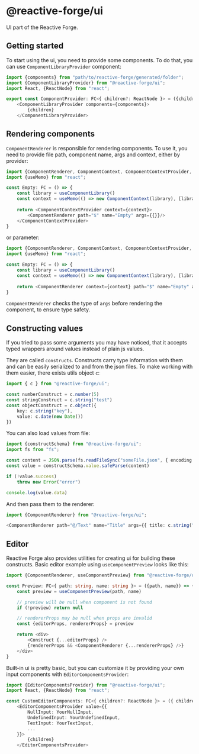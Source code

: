 # @reactive-forge/ui

UI part of the Reactive Forge.

## Getting started

To start using the ui, you need to provide some components.
To do that, you can use `ComponentLibraryProvider` component:

```typescript jsx
import {components} from "path/to/reactive-forge/generated/folder";
import {ComponentLibraryProvider} from "@reactive-forge/ui";
import React, {ReactNode} from "react";

export const ComponentProvider: FC<{ children?: ReactNode }> = ({children}) =>
    <ComponentLibraryProvider components={components}>
        {children}
    </ComponentLibraryProvider>
```

## Rendering components

`ComponentRenderer` is responsible for rendering components.
To use it, you need to provide file path, component name, args and context, either by provider:

```typescript jsx
import {ComponentRenderer, ComponentContext, ComponentContextProvider, useComponentLibrary} from "@reactive-forge/ui";
import {useMemo} from "react";

const Empty: FC = () => {
    const library = useComponentLibrary()
    const context = useMemo(() => new ComponentContext(library), [library])
    
    return <ComponentContextProvider context={context}>
        <ComponentRenderer path="$" name="Empty" args={{}}/>
    </ComponentContextProvider>
}
```

or parameter:

```typescript jsx
import {ComponentRenderer, ComponentContext, ComponentContextProvider, useComponentLibrary} from "@reactive-forge/ui";
import {useMemo} from "react";

const Empty: FC = () => {
    const library = useComponentLibrary()
    const context = useMemo(() => new ComponentContext(library), [library])
    
    return <ComponentRenderer context={context} path="$" name="Empty" args={{}}/>
}
```

`ComponentRenderer` checks the type of `args` before rendering the component, to ensure type safety.

## Constructing values

If you tried to pass some arguments you may have noticed,
that it accepts typed wrappers around values instead of plain js values.

They are called `constructs`. Constructs carry type information with them and can be easily serialized to and from the json files.
To make working with them easier, there exists utils object `c`:

```typescript
import { c } from "@reactive-forge/ui";

const numberConstruct = c.number(5)
const stringConstruct = c.string("test")
const objectConstruct = c.object({
    key: c.string("key"),
    value: c.date(new Date())
})

```

You can also load values from file:

```typescript
import {constructSchema} from "@reactive-forge/ui";
import fs from "fs";

const content = JSON.parse(fs.readFileSync("someFile.json", { encoding: 'utf-8' }).toString())
const value = constructSchema.value.safeParse(content)

if (!value.success)
    throw new Error("error")

console.log(value.data)
```

And then pass them to the renderer:

```typescript jsx
import {ComponentRenderer} from "@reactive-forge/ui";

<ComponentRenderer path="@/Text" name="Title" args={{ title: c.string("some text") }} />
```

## Editor

Reactive Forge also provides utilities for creating ui for building these constructs.
Basic editor example using `useComponentPreview` looks like this:

```typescript jsx
import {ComponentRenderer, useComponentPreview} from "@reactive-forge/ui";

const Preview: FC<{ path: string, name: string }> = ({path, name}) => {
    const preview = useComponentPreview(path, name)

    // preview will be null when component is not found
    if (!preview) return null

    // rendererProps may be null when props are invalid
    const {editorProps, rendererProps} = preview

    return <div>
        <Construct {...editorProps} />
        {rendererProps && <ComponentRenderer {...rendererProps} />}
    </div>
}
```

Built-in ui is pretty basic, but you can customize it by providing your own input components with `EditorComponentsProvider`:

```typescript jsx
import {EditorComponentsProvider} from "@reactive-forge/ui";
import React, {ReactNode} from "react";

const CustomEditorComponents: FC<{ children?: ReactNode }> = ({ children }) =>
    <EditorComponentsProvider value={{
        NullInput: YourNullInput,
        UndefinedInput: YourUndefinedInput,
        TextInput: YourTextInput,
        ...
    }}>
        {children}
    </EditorComponentsProvider>
```